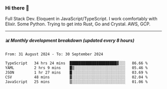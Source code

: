 ### Hi there 👋

Full Stack Dev. Eloquent in JavaScript/TypeScript. I work comfortably with Elixir. Some Python. Trying to get into Rust, Go and Crystal. AWS, GCP.

***

##### 📊 Monthly development breakdown (updated every 8 hours)

<!--START_SECTION:waka-->

```txt
From: 31 August 2024 - To: 30 September 2024

TypeScript   34 hrs 24 mins  █████████████████████▓░░░   86.66 %
YAML         2 hrs 9 mins    █▒░░░░░░░░░░░░░░░░░░░░░░░   05.46 %
JSON         1 hr 27 mins    █░░░░░░░░░░░░░░░░░░░░░░░░   03.69 %
CSV          48 mins         ▓░░░░░░░░░░░░░░░░░░░░░░░░   02.04 %
JavaScript   25 mins         ▒░░░░░░░░░░░░░░░░░░░░░░░░   01.06 %
```

<!--END_SECTION:waka-->
